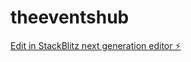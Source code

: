 # theeventshub

[Edit in StackBlitz next generation editor ⚡️](https://stackblitz.com/~/github.com/tinamariaps/theeventshub)